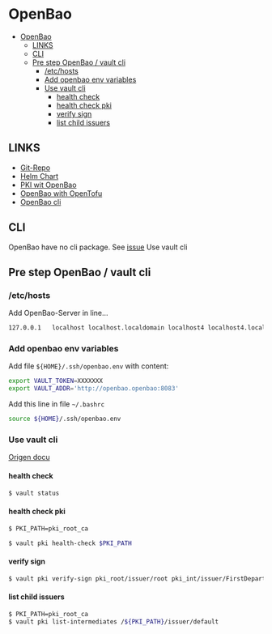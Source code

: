 OpenBao
=======

- [OpenBao](#openbao)
	- [LINKS](#links)
	- [CLI](#cli)
	- [Pre step OpenBao / vault cli](#pre-step-openbao--vault-cli)
		- [/etc/hosts](#etchosts)
		- [Add openbao env variables](#add-openbao-env-variables)
		- [Use vault cli](#use-vault-cli)
			- [health check](#health-check)
			- [health check pki](#health-check-pki)
			- [verify sign](#verify-sign)
			- [list child issuers](#list-child-issuers)


LINKS
-----

- [Git-Repo](https://github.com/openbao)
- [Helm Chart](https://github.com/openbao/openbao-helm/tree/main)
- [PKI wit OpenBao](https://openbao.org/docs/secrets/pki/)
- [OpenBao with OpenTofu](https://opentofu.org/docs/language/state/encryption/#openbao-experimental)
- [OpenBao cli](https://openbao.org/docs/commands/)

CLI
---

OpenBao have no cli package. See [issue](https://github.com/openbao/openbao/issues/162)
Use vault cli

Pre step OpenBao / vault cli
----------------------------


### /etc/hosts

Add OpenBao-Server in line...

```bash
127.0.0.1   localhost localhost.localdomain localhost4 localhost4.localdomain4 openbao.openbao
```

### Add openbao env variables

Add file `${HOME}/.ssh/openbao.env` with content:

```bash
export VAULT_TOKEN=XXXXXXX
export VAULT_ADDR='http://openbao.openbao:8083'
```

Add this line in file `~/.bashrc`

```bash
source ${HOME}/.ssh/openbao.env
```

### Use vault cli

[Origen docu](https://developer.hashicorp.com/vault/docs/commands/pki)

#### health check

```bash
$ vault status
```


#### health check pki


```bash
$ PKI_PATH=pki_root_ca

$ vault pki health-check $PKI_PATH
```

#### verify sign

```bash
$ vault pki verify-sign pki_root/issuer/root pki_int/issuer/FirstDepartment
```
#### list child issuers

```bash
$ PKI_PATH=pki_root_ca
$ vault pki list-intermediates /${PKI_PATH}/issuer/default
```